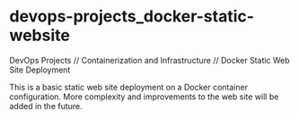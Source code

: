 # devops-projects_docker-static-website

DevOps Projects // Containerization and Infrastructure // Docker Static Web Site Deployment

This is a basic static web site deployment on a Docker container configuration.
More complexity and improvements to the web site will be added in the future.
